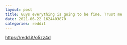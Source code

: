 ```yaml
--- 
layout: post 
title: Guys everything is going to be fine. Trust me 
date: 2021-06-22 1624403870 
categories: reddit 
--- 
```

https://redd.it/o5zz4d